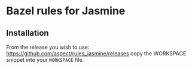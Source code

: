 # Bazel rules for Jasmine

## Installation

From the release you wish to use:
<https://github.com/aspect/rules_jasmine/releases>
copy the WORKSPACE snippet into your `WORKSPACE` file.
